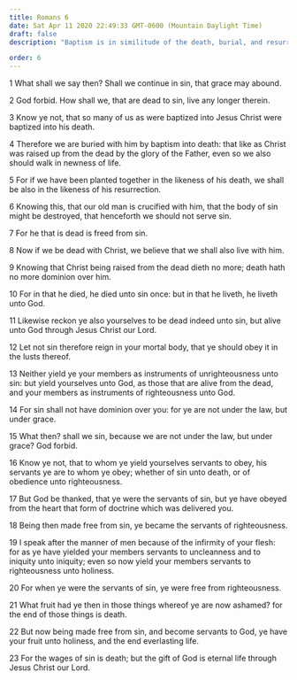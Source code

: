 ```yaml
---
title: Romans 6
date: Sat Apr 11 2020 22:49:33 GMT-0600 (Mountain Daylight Time)
draft: false
description: "Baptism is in similitude of the death, burial, and resurrection of Christ—The wages of sin is death—Christ brings eternal life."

order: 6
---
```

    
1 What shall we say then? Shall we continue in sin, that grace may abound.

2 God forbid. How shall we, that are dead to sin, live any longer therein.

3 Know ye not, that so many of us as were baptized into Jesus Christ were baptized into his death.

4 Therefore we are buried with him by baptism into death: that like as Christ was raised up from the dead by the glory of the Father, even so we also should walk in newness of life.

5 For if we have been planted together in the likeness of his death, we shall be also in the likeness of his resurrection.

6 Knowing this, that our old man is crucified with him, that the body of sin might be destroyed, that henceforth we should not serve sin.

7 For he that is dead is freed from sin.

8 Now if we be dead with Christ, we believe that we shall also live with him.

9 Knowing that Christ being raised from the dead dieth no more; death hath no more dominion over him.

10 For in that he died, he died unto sin once: but in that he liveth, he liveth unto God.

11 Likewise reckon ye also yourselves to be dead indeed unto sin, but alive unto God through Jesus Christ our Lord.

12 Let not sin therefore reign in your mortal body, that ye should obey it in the lusts thereof.

13 Neither yield ye your members as instruments of unrighteousness unto sin: but yield yourselves unto God, as those that are alive from the dead, and your members as instruments of righteousness unto God.

14 For sin shall not have dominion over you: for ye are not under the law, but under grace.

15 What then? shall we sin, because we are not under the law, but under grace? God forbid.

16 Know ye not, that to whom ye yield yourselves servants to obey, his servants ye are to whom ye obey; whether of sin unto death, or of obedience unto righteousness.

17 But God be thanked, that ye were the servants of sin, but ye have obeyed from the heart that form of doctrine which was delivered you.

18 Being then made free from sin, ye became the servants of righteousness.

19 I speak after the manner of men because of the infirmity of your flesh: for as ye have yielded your members servants to uncleanness and to iniquity unto iniquity; even so now yield your members servants to righteousness unto holiness.

20 For when ye were the servants of sin, ye were free from righteousness.

21 What fruit had ye then in those things whereof ye are now ashamed? for the end of those things is death.

22 But now being made free from sin, and become servants to God, ye have your fruit unto holiness, and the end everlasting life.

23 For the wages of sin is death; but the gift of God is eternal life through Jesus Christ our Lord.
